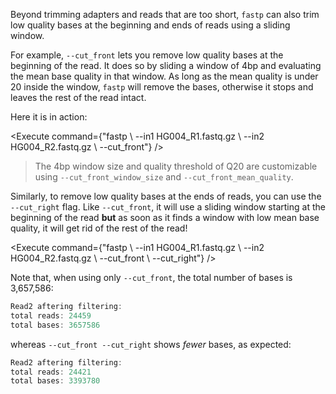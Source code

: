<script>
import Execute from "$components/Execute.svelte";
</script>

Beyond trimming adapters and reads that are too short, `fastp` can also trim low quality bases at the beginning and ends of reads using a sliding window.

For example, `--cut_front` lets you remove low quality bases at the beginning of the read. It does so by sliding a window of 4bp and evaluating the mean base quality in that window. As long as the mean quality is under 20 inside the window, `fastp` will remove the bases, otherwise it stops and leaves the rest of the read intact.

Here it is in action:

<Execute command={"fastp \ --in1 HG004_R1.fastq.gz \ --in2 HG004_R2.fastq.gz \ --cut_front"} />

> The 4bp window size and quality threshold of Q20 are customizable using `--cut_front_window_size` and `--cut_front_mean_quality`.

Similarly, to remove low quality bases at the ends of reads, you can use the `--cut_right` flag. Like `--cut_front`, it will use a sliding window starting at the beginning of the read **but** as soon as it finds a window with low mean base quality, it will get rid of the rest of the read!

<Execute command={"fastp \ --in1 HG004_R1.fastq.gz \ --in2 HG004_R2.fastq.gz \ --cut_front \ --cut_right"} />

Note that, when using only `--cut_front`, the total number of bases is 3,657,586:

```js
Read2 aftering filtering:
total reads: 24459
total bases: 3657586
```

whereas `--cut_front --cut_right` shows _fewer_ bases, as expected:

```js
Read2 aftering filtering:
total reads: 24421
total bases: 3393780
```
